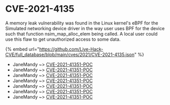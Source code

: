 # CVE-2021-4135

A memory leak vulnerability was found in the Linux kernel's eBPF for the Simulated networking device driver in the way user uses BPF for the device such that function nsim_map_alloc_elem being called. A local user could use this flaw to get unauthorized access to some data.

{% embed url="https://github.com/Live-Hack-CVE/full_database/blob/main/cves/2021/CVE-2021-4135.json" %}


* JaneMandy ~> [CVE-2021-41351-POC](https://www.alice-snow.ru/2021/database/cve-2021-4135/cve-2021-41351-poc-janemandy)
* JaneMandy ~> [CVE-2021-41351-POC](https://www.alice-snow.ru/2021/database/cve-2021-4135/cve-2021-41351-poc-janemandy)
* JaneMandy ~> [CVE-2021-41351-POC](https://www.alice-snow.ru/2021/database/cve-2021-4135/cve-2021-41351-poc-janemandy)
* JaneMandy ~> [CVE-2021-41351-POC](https://www.alice-snow.ru/2021/database/cve-2021-4135/cve-2021-41351-poc-janemandy)
* JaneMandy ~> [CVE-2021-41351-POC](https://www.alice-snow.ru/2021/database/cve-2021-4135/cve-2021-41351-poc-janemandy)
* JaneMandy ~> [CVE-2021-41351-POC](https://www.alice-snow.ru/2021/database/cve-2021-4135/cve-2021-41351-poc-janemandy)
* JaneMandy ~> [CVE-2021-41351-POC](https://www.alice-snow.ru/2021/database/cve-2021-4135/cve-2021-41351-poc-janemandy)